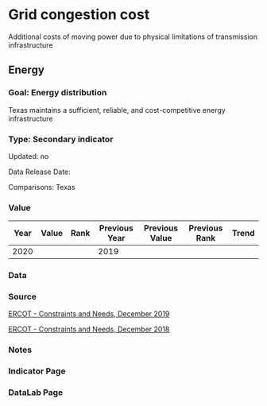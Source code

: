 # Grid congestion cost

Additional costs of moving power due to physical limitations of transmission infrastructure

## Energy

### Goal: Energy distribution

Texas maintains a sufficient, reliable, and cost-competitive energy infrastructure

### Type: Secondary indicator

Updated: no

Data Release Date: 

Comparisons: Texas

### Value

| Year      |  Value      | Rank        | Previous Year | Previous Value | Previous Rank | Trend | 
| ----------- | ----------- | ----------- | ----------- | ----------- | ----------- | -----------|
|   2020      |             |             |      2019   |             |             |            | 

### Data

### Source

[ERCOT - Constraints and Needs, December 2019](http://www.ercot.com/content/wcm/lists/172485/2019_Constraints_and_Needs.pdf)

[ERCOT - Constraints and Needs, December 2018](http://www.ercot.com/content/wcm/lists/144927/2018_Constraints_and_Needs_Report.pdf)


### Notes


### Indicator Page


### DataLab Page